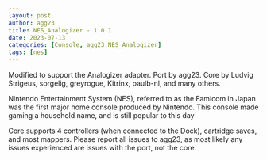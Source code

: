 ```yaml
---
layout: post
author: agg23
title: NES_Analogizer - 1.0.1
date: 2023-07-13
categories: [Console, agg23.NES_Analogizer]
tags: [nes]
---
```

Modified to support the Analogizer adapter.
Port by agg23. Core by Ludvig Strigeus, sorgelig, greyrogue, Kitrinx, paulb-nl, and many others.

Nintendo Entertainment System (NES), referred to as the Famicom in Japan was the first major home console produced by Nintendo. This console made gaming a household name, and is still popular to this day

Core supports 4 controllers (when connected to the Dock), cartridge saves, and most mappers. Please report all issues to agg23, as most likely any issues experienced are issues with the port, not the core.
